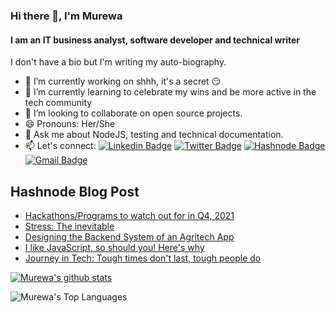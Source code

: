 ### Hi there 👋, I'm Murewa

#### I am an IT business analyst, software developer and technical writer

I don't have a bio but I'm writing my auto-biography.

- 🔭 I’m currently working on shhh, it's a secret :smirk:
- 🌱 I’m currently learning to celebrate my wins and be more active in the tech community
- 👯 I’m looking to collaborate on open source projects.
- 😄 Pronouns: Her/She
- 💬 Ask me about NodeJS, testing and technical documentation.
- 📫 Let's connect:
  [![Linkedin Badge](https://img.shields.io/badge/linkedin-%230077B5.svg?&style=for-the-badge&logo=linkedin&logoColor=white&link=https://www.linkedin.com/in/murewageorge-ashiru/)](https://www.linkedin.com/in/murewageorge-ashiru/)
  [![Twitter Badge](https://img.shields.io/badge/twitter-%231DA1F2.svg?&style=for-the-badge&logo=twitter&logoColor=white&link=https://twitter.com/rachael_xx)](https://twitter.com/rachael_xx)
  [![Hashnode Badge](https://img.shields.io/badge/Hashnode-2962FF?style=for-the-badge&logo=hashnode&logoColor=white)](https://blog.murewaashiru.com/)
  [![Gmail Badge](https://img.shields.io/badge/gmail-c14438?&style=for-the-badge&logo=gmail&logoColor=white)](mailto:rachelleashiru@gmail.com)

## Hashnode Blog Post

<!-- HASHNODE:START -->
- [Hackathons/Programs to watch out for in Q4, 2021](https://blog.murewaashiru.com/hackathonsprograms-to-watch-out-for-in-q4-2021)
- [Stress: The inevitable](https://blog.murewaashiru.com/stress-the-inevitable)
- [Designing the Backend System of an Agritech App](https://blog.murewaashiru.com/designing-the-backend-system-of-an-agritech-app)
- [I like JavaScript, so should you! Here's why](https://blog.murewaashiru.com/i-like-javascript-so-should-you-heres-why)
- [Journey in Tech: Tough times don't last, tough people do](https://blog.murewaashiru.com/journey-in-tech-tough-times-dont-last-tough-people-do)
<!-- HASHNODE:END -->

[![Murewa's github stats](https://github-readme-stats.vercel.app/api?username=murewaashiru&count_private=true&show_icons=true&theme=algolia)](https://github.com/murewaashiru/github-readme-stats)

![Murewa's Top Languages](https://github-readme-stats.vercel.app/api/top-langs/?username=murewaashiru&theme=algolia&show_icons=true)

<!--
**murewaashiru/murewaashiru** is a ✨ _special_ ✨ repository because its `README.md` (this file) appears on your GitHub profile.

Here are some ideas to get you started:

- 🔭 I’m currently working on ...
- 🌱 I’m currently learning ...
- 👯 I’m looking to collaborate on ...
- 🤔 I’m looking for help with ...
- 💬 Ask me about ...
- 📫 How to reach me: ...
- 😄 Pronouns: ...
- ⚡ Fun fact: ...
-->
